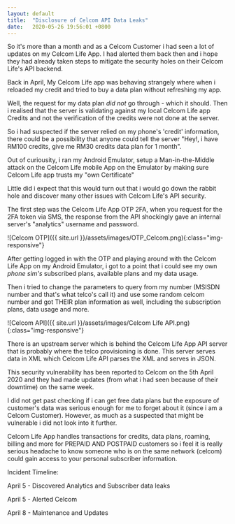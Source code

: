 ```yaml
---
layout: default
title:  "Disclosure of Celcom API Data Leaks"
date:   2020-05-26 19:56:01 +0800
---
```


So it's more than a month and as a Celcom Customer i had seen a lot of updates on my Celcom Life App. I had alerted them back then and i hope they had already taken steps to mitigate the security holes on their Celcom Life's API backend.

Back in April, My Celcom Life app was behaving strangely where when i reloaded my credit and tried to buy a data plan without refreshing my app.

Well, the request for my data plan  *did not* go through - which it should. Then i realised that the server is validating against my local Celcom Life app Credits and not the verification of the credits were not done at the server.

So i had suspected if the server relied on my phone's 'credit' information, there could be a possibility that anyone could tell the server "Hey!, i have RM100 credits, give me RM30 credits data plan for 1 month".

Out of curiousity, i ran my Android Emulator, setup a Man-in-the-Middle attack on the Celcom Life mobile App on the Emulator by making sure Celcom Life app trusts my "own Certificate"

Little did i expect that this would turn out that i would go down the rabbit hole and discover many other issues with Celcom Life's API security.

The first step was the Celcom Life App OTP 2FA, when you request for the 2FA token via SMS, the response from the API shockingly gave an internal server's "analytics" username and password.

![Celcom OTP]({{ site.url }}/assets/images/OTP_Celcom.png){:class="img-responsive"} 

After getting logged in with the OTP and playing around with the Celcom Life App on my Android Emulator, i got to a point that i could see my own *phone sim's* subscribed plans, available plans and my data usage.

Then i tried to change the parameters to query from my number (MSISDN number and that's what telco's call it) and use some random celcom number and got THEIR plan information as well, including the subscription plans, data usage and more.

![Celcom API]({{ site.url }}/assets/images/Celcom Life API.png){:class="img-responsive"}

There is an upstream server which is behind the Celcom Life App API server that is probably where the telco provisioning is done. This server serves data in XML which Celcom Life API parses the XML and serves in JSON. 

This security vulnerability has been reported to Celcom on the 5th April 2020 and they had made updates (from what i had seen because of their downtime) on the same week.

I did not get past checking if i can get free data plans but the exposure of customer's data was serious enough for me to forget about it (since i am a Celcom Customer). However, as much as a suspected that might be vulnerable i did not look into it further.

Celcom Life App handles transactions for credits, data plans, roaming, billing and more for PREPAID AND POSTPAID customers so i feel it is really serious headache to know someone who is on the same network (celcom) could gain access to your personal subscriber information.

Incident Timeline:

April 5 - Discovered Analytics and Subscriber data leaks

April 5 - Alerted Celcom

April 8 - Maintenance and Updates
